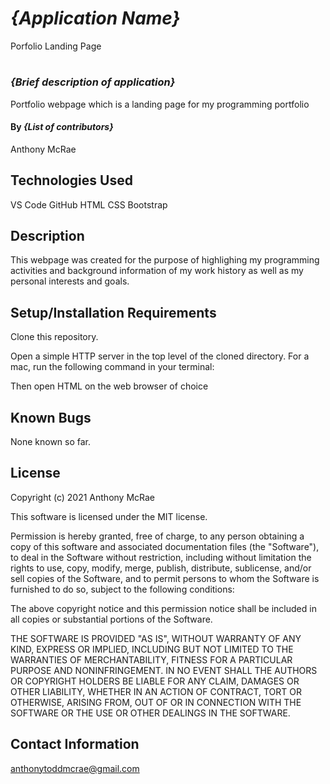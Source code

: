 # _{Application Name}_
Porfolio Landing Page
#
### _{Brief description of application}_
Portfolio webpage which is a landing page for my programming portfolio

#### By _**{List of contributors}**_
Anthony McRae

## Technologies Used
VS Code
GitHub 
HTML
CSS 
Bootstrap


## Description

This webpage was created for the purpose of highlighing my programming activities and background information of my work history as well as my personal interests and goals.

## Setup/Installation Requirements

Clone this repository.

Open a simple HTTP server in the top level of the cloned directory. For a mac, run the following command in your terminal:

Then open HTML on the web browser of choice


## Known Bugs

None known so far.

## License

Copyright (c) 2021 Anthony McRae

This software is licensed under the MIT license.

Permission is hereby granted, free of charge, to any person obtaining a copy of this software and associated documentation files (the "Software"), to deal in the Software without restriction, including without limitation the rights to use, copy, modify, merge, publish, distribute, sublicense, and/or sell copies of the Software, and to permit persons to whom the Software is furnished to do so, subject to the following conditions:

The above copyright notice and this permission notice shall be included in all copies or substantial portions of the Software.

THE SOFTWARE IS PROVIDED "AS IS", WITHOUT WARRANTY OF ANY KIND, EXPRESS OR IMPLIED, INCLUDING BUT NOT LIMITED TO THE WARRANTIES OF MERCHANTABILITY, FITNESS FOR A PARTICULAR PURPOSE AND NONINFRINGEMENT. IN NO EVENT SHALL THE AUTHORS OR COPYRIGHT HOLDERS BE LIABLE FOR ANY CLAIM, DAMAGES OR OTHER LIABILITY, WHETHER IN AN ACTION OF CONTRACT, TORT OR OTHERWISE, ARISING FROM, OUT OF OR IN CONNECTION WITH THE SOFTWARE OR THE USE OR OTHER DEALINGS IN THE SOFTWARE.

## Contact Information

anthonytoddmcrae@gmail.com